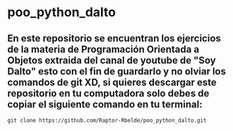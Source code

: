 # poo_python_dalto

## En este repositorio se encuentran los ejercicios de la materia de Programación Orientada a Objetos extraida del canal de youtube de "Soy Dalto" esto con el fin de guardarlo y no olviar los comandos de git XD, si quieres descargar este repositorio en tu computadora solo debes de copiar el siguiente comando en tu terminal:

```
git clone https://github.com/Raptor-Rbelde/poo_python_dalto.git
``` 